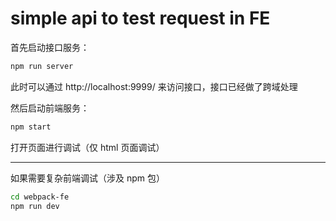 # simple api to test request in FE

首先启动接口服务：

```bash
npm run server
```

此时可以通过 http://localhost:9999/ 来访问接口，接口已经做了跨域处理

然后启动前端服务：

```bash
npm start
```

打开页面进行调试（仅 html 页面调试）

---

如果需要复杂前端调试（涉及 npm 包）

```bash
cd webpack-fe
npm run dev
```